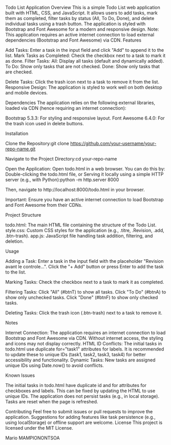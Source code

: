 Todo List Application
Overview
This is a simple Todo List web application built with HTML, CSS, and JavaScript. It allows users to add tasks, mark them as completed, filter tasks by status (All, To Do, Done), and delete individual tasks using a trash button. The application is styled with Bootstrap and Font Awesome for a modern and responsive design.
Note: This application requires an active internet connection to load external dependencies (Bootstrap and Font Awesome) via CDN.
Features

Add Tasks: Enter a task in the input field and click "Add" to append it to the list.
Mark Tasks as Completed: Check the checkbox next to a task to mark it as done.
Filter Tasks:
All: Display all tasks (default and dynamically added).
To Do: Show only tasks that are not checked.
Done: Show only tasks that are checked.


Delete Tasks: Click the trash icon next to a task to remove it from the list.
Responsive Design: The application is styled to work well on both desktop and mobile devices.

Dependencies
The application relies on the following external libraries, loaded via CDN (hence requiring an internet connection):

Bootstrap 5.3.3: For styling and responsive layout.
Font Awesome 6.4.0: For the trash icon used in delete buttons.

Installation

Clone the Repository:git clone https://github.com/your-username/your-repo-name.git


Navigate to the Project Directory:cd your-repo-name


Open the Application:
Open todo.html in a web browser. You can do this by:
Double-clicking the todo.html file, or
Serving it locally using a simple HTTP server (e.g., with Python):python -m http.server 8000

Then, navigate to http://localhost:8000/todo.html in your browser.


Important: Ensure you have an active internet connection to load Bootstrap and Font Awesome from their CDNs.



Project Structure

todo.html: The main HTML file containing the structure of the Todo List.
style.css: Custom CSS styles for the application (e.g., .titre, .Revision, .add, .btn-trash).
app.js: JavaScript file handling task addition, filtering, and deletion.

Usage

Adding a Task:
Enter a task in the input field with the placeholder "Revision avant le controle...".
Click the "+ Add" button or press Enter to add the task to the list.


Marking Tasks:
Check the checkbox next to a task to mark it as completed.


Filtering Tasks:
Click "All" (#btnT) to show all tasks.
Click "To Do" (#btnA) to show only unchecked tasks.
Click "Done" (#btnF) to show only checked tasks.


Deleting Tasks:
Click the trash icon (.btn-trash) next to a task to remove it.



Notes

Internet Connection: The application requires an internet connection to load Bootstrap and Font Awesome via CDN. Without internet access, the styling and icons may not display correctly.
HTML ID Conflicts: The initial tasks in todo.html use duplicate for="task1" attributes for labels. It is recommended to update these to unique IDs (task1, task2, task3, task4) for better accessibility and functionality.
Dynamic Tasks: New tasks are assigned unique IDs using Date.now() to avoid conflicts.

Known Issues

The initial tasks in todo.html have duplicate id and for attributes for checkboxes and labels. This can be fixed by updating the HTML to use unique IDs.
The application does not persist tasks (e.g., in local storage). Tasks are reset when the page is refreshed.

Contributing
Feel free to submit issues or pull requests to improve the application. Suggestions for adding features like task persistence (e.g., using localStorage) or offline support are welcome.
License
This project is licensed under the MIT License.



Mario MAMPIONONTSOA
